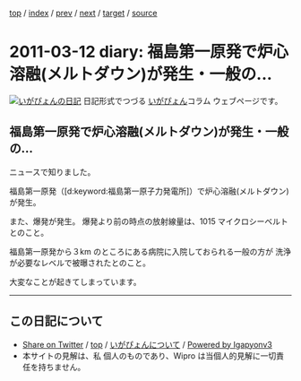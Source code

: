 [top](../index.html) 
 / [index](index.html) 
 / [prev](ig110101.html) 
 / [next](ig110313.html) 
 / [target](http://www.igapyon.jp/igapyon/diary/2011/ig110312.html) 
 / [source](https://github.com/igapyon/diary/blob/master/2011/ig110312.src.md) 

2011-03-12 diary: 福島第一原発で炉心溶融(メルトダウン)が発生・一般の...
=====================================================================================================
[![いがぴょんの日記](http://www.igapyon.jp/igapyon/diary/images/iga200306s.jpg "いがぴょん")](http://www.igapyon.jp/igapyon/diary/memo/memoigapyon.html) 日記形式でつづる [いがぴょん](http://www.igapyon.jp/igapyon/diary/memo/memoigapyon.html)コラム ウェブページです。

## 福島第一原発で炉心溶融(メルトダウン)が発生・一般の...


ニュースで知りました。

福島第一原発（[d:keyword:福島第一原子力発電所]）で炉心溶融(メルトダウン)が発生。

また、爆発が発生。
爆発より前の時点の放射線量は、1015 マイクロシーベルトとのこと。

福島第一原発から３km のところにある病院に入院しておられる一般の方が 洗浄が必要なレベルで被曝されたとのこと。

大変なことが起きてしまっています。


----------------------------------------------------------------------------------------------------

## この日記について

* [Share on Twitter](https://twitter.com/intent/tweet?hashtags=igapyon%2Cdiary%2C%E3%81%84%E3%81%8C%E3%81%B4%E3%82%87%E3%82%93&text=%E7%A6%8F%E5%B3%B6%E7%AC%AC%E4%B8%80%E5%8E%9F%E7%99%BA%E3%81%A7%E7%82%89%E5%BF%83%E6%BA%B6%E8%9E%8D%28%E3%83%A1%E3%83%AB%E3%83%88%E3%83%80%E3%82%A6%E3%83%B3%29%E3%81%8C%E7%99%BA%E7%94%9F%E3%83%BB%E4%B8%80%E8%88%AC%E3%81%AE...&url=http%3A%2F%2Fwww.igapyon.jp%2Figapyon%2Fdiary%2F2011%2Fig110312.html) / [top](../index.html) / [いがぴょんについて](http://www.igapyon.jp/igapyon/diary/memo/memoigapyon.html) / [Powered by Igapyonv3](https://github.com/igapyon/igapyonv3)
* 本サイトの見解は、私 個人のものであり、Wipro は当個人的見解に一切責任を持ちません。 
